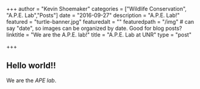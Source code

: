 +++
author = "Kevin Shoemaker"
categories = ["Wildlife Conservation", "A.P.E. Lab","Posts"]
date = "2016-09-27"
description = "A.P.E. Lab!"
featured = "turtle-banner.jpg"
featuredalt = ""
featuredpath = "/img"  # can say "date", so images can be organized by date. Good for blog posts?
linktitle = "We are the A.P.E. lab!"
title = "A.P.E. Lab at UNR"
type = "post"

+++

## Hello world!!

We are the *APE lab*.
